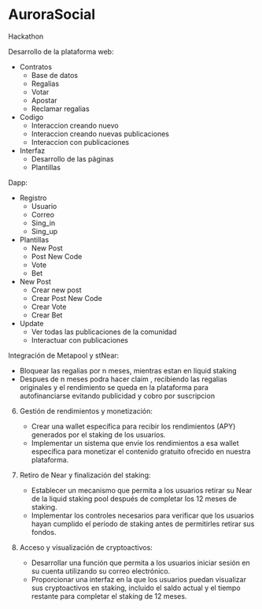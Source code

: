 # AuroraSocial
Hackathon

Desarrollo de la plataforma web:
   - Contratos
      - Base de datos
      - Regalias
      - Votar
      - Apostar
      - Reclamar regalias
   - Codigo
      - Interaccion creando nuevo
      - Interaccion creando nuevas publicaciones
      - Interaccion con publicaciones
   - Interfaz
      - Desarrollo de las páginas
      - Plantillas 

Dapp:
   - Registro
      - Usuario
      - Correo
      - Sing_in
      - Sing_up 
   - Plantillas
      - New Post
      - Post New Code
      - Vote
      - Bet
   - New Post
      - Crear new post
      - Crear Post New Code
      - Crear Vote
      - Crear Bet
   - Update
      - Ver todas las publicaciones de la comunidad
      - Interactuar con publicaciones

Integración de Metapool y stNear:
   - Bloquear las regalias por n meses, mientras estan en liquid staking  
   - Despues de n meses podra hacer claim , recibiendo las regalias originales y el rendimiento se queda en la plataforma para autofinanciarse evitando publicidad y cobro por suscripcion

6. Gestión de rendimientos y monetización:
   - Crear una wallet específica para recibir los rendimientos (APY) generados por el staking de los usuarios.
   - Implementar un sistema que envíe los rendimientos a esa wallet específica para monetizar el contenido gratuito ofrecido en nuestra        plataforma.

7. Retiro de Near y finalización del staking:
   - Establecer un mecanismo que permita a los usuarios retirar su Near de la liquid staking pool después de completar los 12 meses de staking.
   - Implementar los controles necesarios para verificar que los usuarios hayan cumplido el período de staking antes de permitirles            retirar sus fondos.

8. Acceso y visualización de cryptoactivos:
   - Desarrollar una función que permita a los usuarios iniciar sesión en su cuenta utilizando su correo electrónico.
   - Proporcionar una interfaz en la que los usuarios puedan visualizar sus cryptoactivos en staking, incluido el saldo actual y el            tiempo restante para completar el staking de 12 meses.
